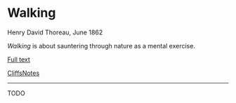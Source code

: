 # Walking

Henry David Thoreau, June 1862

*Walking* is about sauntering through nature as a mental exercise.

[Full text](http://www.theatlantic.com/magazine/archive/1862/06/walking/304674/)

[CliffsNotes](http://www.cliffsnotes.com/literature/t/thoreau-emerson-and-transcendentalism/thoreaus-walking/summary-and-analysis)

---

TODO
